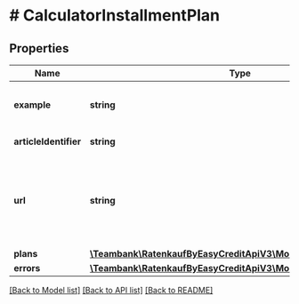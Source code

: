 # # CalculatorInstallmentPlan

## Properties

Name | Type | Description | Notes
------------ | ------------- | ------------- | -------------
**example** | **string** | An example calculation for the installment plan | [optional]
**articleIdentifier** | **string** | article name or article Id | [optional]
**url** | **string** | Url leading to the widget providing more detailed information for an article and its installmentplan | [optional]
**plans** | [**\Teambank\RatenkaufByEasyCreditApiV3\Model\Plan[]**](Plan.md) |  | [optional]
**errors** | [**\Teambank\RatenkaufByEasyCreditApiV3\Model\ConstraintViolation**](ConstraintViolation.md) |  | [optional]

[[Back to Model list]](../../README.md#models) [[Back to API list]](../../README.md#endpoints) [[Back to README]](../../README.md)
